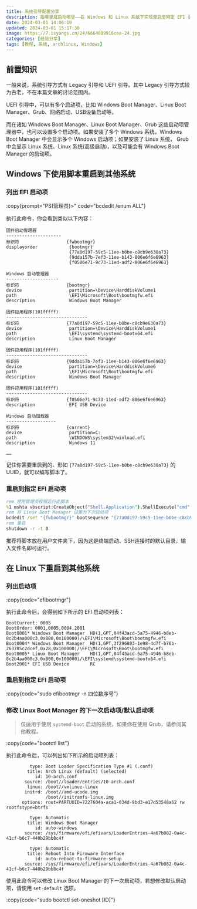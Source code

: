 ```yaml
---
title: 系统引导配置分享
description: 指哪里就启动哪里——在 Windows 和 Linux 系统下实现重启至特定 EFI 引导项。
date: 2024-03-01 14:06:19
updated: 2024-03-01 15:17:30
image: https://7.isyangs.cn/24/6664009916cea-24.jpg
categories: [经验分享]
tags: [教程, 系统, archlinux, Windows]
---
```


## 前置知识

一般来说，系统引导方式有 Legacy 引导和 UEFI 引导。其中 Legacy 引导方式较为古老，不在本篇文章的讨论范围内。

UEFI 引导中，可以有多个启动项，比如 Windows Boot Manager、Linux Boot Manager、Grub、网络启动、USB设备启动等。

而在诸如 Windows Boot Manager、Linux Boot Manager、Grub 这些启动项管理器中，也可以设置多个启动项。如果安装了多个 Windows 系统，Windows Boot Manager 中会显示多个 Windows 启动项；如果安装了 Linux 系统， Grub 中会显示 Linux 系统、Linux 系统(高级启动)，以及可能会有 Windows Boot Manager 的启动项。

## Windows 下使用脚本重启到其他系统

### 列出 EFI 启动项

:copy{prompt="PS(管理员)>" code="bcdedit /enum ALL"}

执行此命令，你会看到类似以下内容：

```
固件启动管理器
---------------------
标识符                  {fwbootmgr}
displayorder            {bootmgr}
                        {77a0d197-59c5-11ee-b0be-c8cb9e630a73}
                        {9dda157b-7ef3-11ee-b143-806e6f6e6963}
                        {f0506e71-9c73-11ed-adf2-806e6f6e6963}

Windows 启动管理器
--------------------
标识符                  {bootmgr}
device                  partition=\Device\HarddiskVolume1
path                    \EFI\Microsoft\Boot\bootmgfw.efi
description             Windows Boot Manager

固件应用程序(101fffff)
-------------------------------
标识符                  {77a0d197-59c5-11ee-b0be-c8cb9e630a73}
device                  partition=\Device\HarddiskVolume1
path                    \EFI\systemd\systemd-bootx64.efi
description             Linux Boot Manager

固件应用程序(101fffff)
-------------------------------
标识符                  {9dda157b-7ef3-11ee-b143-806e6f6e6963}
device                  partition=\Device\HarddiskVolume6
path                    \EFI\Microsoft\Boot\bootmgfw.efi
description             Windows Boot Manager

固件应用程序(101fffff)
-------------------------------
标识符                  {f0506e71-9c73-11ed-adf2-806e6f6e6963}
description             EFI USB Device

Windows 启动加载器
-------------------
标识符                  {current}
device                  partition=C:
path                    \WINDOWS\system32\winload.efi
description             Windows 11

……
```

记住你需要重启到的、形如 `{77a0d197-59c5-11ee-b0be-c8cb9e630a73}` 的 UUID，就可以编写脚本了。

### 重启到指定 EFI 启动项

```bat [reboot-to-some-entry.bat]
rem 使用管理员权限运行此脚本
%1 mshta vbscript:CreateObject("Shell.Application").ShellExecute("cmd","/c %~s0 ::","","runas",1)(window.close) && exit
rem 将 Linux Boot Manager 设置为下次启动项
bcdedit /set "{fwbootmgr}" bootsequence "{77a0d197-59c5-11ee-b0be-c8cb9e630a73}" /addfirst
rem 重启
shutdown -r -t 0
```

推荐将脚本放在用户文件夹下，因为这是终端启动、SSH连接时的默认目录，输入文件名即可运行。

## 在 Linux 下重启到其他系统

### 列出启动项

:copy{code="efibootmgr"}

执行此命令后，会得到如下所示的 EFI 启动项列表：

```
BootCurrent: 0005
BootOrder: 0001,0005,0004,2001
Boot0001* Windows Boot Manager  HD(1,GPT,04f43acd-5a75-4946-b8eb-8c2b4aa000c3,0x800,0x100000)/\EFI\Microsoft\Boot\bootmgfw.efi
Boot0004* Windows Boot Manager  HD(1,GPT,3f296803-1e98-4d7f-b76b-263785c2dcef,0x28,0x100000)/\EFI\Microsoft\Boot\bootmgfw.efi
Boot0005* Linux Boot Manager    HD(1,GPT,04f43acd-5a75-4946-b8eb-8c2b4aa000c3,0x800,0x100000)/\EFI\systemd\systemd-bootx64.efi
Boot2001* EFI USB Device        RC
```

### 重启到指定 EFI 启动项

:copy{code="sudo efibootmgr -n 四位数序号"}

### 修改 Linux Boot Manager 的下一次启动项/默认启动项

> 仅适用于使用 `systemd-boot` 启动的系统，如果你在使用 Grub，请参阅其他教程。

:copy{code="bootctl list"}

执行此命令后，可以列出如下所示的启动项列表：

```
         type: Boot Loader Specification Type #1 (.conf)
        title: Arch Linux (default) (selected)
           id: 10-arch.conf
       source: /boot//loader/entries/10-arch.conf
        linux: /boot//vmlinuz-linux
       initrd: /boot//amd-ucode.img
               /boot//initramfs-linux.img
      options: root=PARTUUID=7227604a-aca1-034d-9bd3-e17d53548a62 rw rootfstype=btrfs

         type: Automatic
        title: Windows Boot Manager
           id: auto-windows
       source: /sys/firmware/efi/efivars/LoaderEntries-4a67b082-0a4c-41cf-b6c7-440b29bb8c4f

         type: Automatic
        title: Reboot Into Firmware Interface
           id: auto-reboot-to-firmware-setup
       source: /sys/firmware/efi/efivars/LoaderEntries-4a67b082-0a4c-41cf-b6c7-440b29bb8c4f
```

使用此命令可以修改 Linux Boot Manager 的下一次启动项，若想修改默认启动项，请使用 `set-default` 选项。

:copy{code="sudo bootctl set-oneshot [ID]"}
